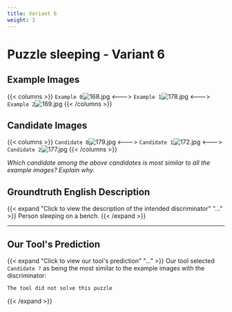 ```yaml
---
title: Variant 6
weight: 3
---
```


# Puzzle sleeping - Variant 6

## Example Images
{{< columns >}}
`Example 0`![168.jpg](/natscene-data/images/168.jpg)
<--->
`Example 1`![178.jpg](/natscene-data/images/178.jpg)
<--->
`Example 2`![169.jpg](/natscene-data/images/169.jpg)
{{< /columns >}}

## Candidate Images
{{< columns >}}
`Candidate 0`![179.jpg](/natscene-data/images/179.jpg)
<--->
`Candidate 1`![172.jpg](/natscene-data/images/172.jpg)
<--->
`Candidate 2`![177.jpg](/natscene-data/images/177.jpg)
{{< /columns >}}

*Which candidate among the above candidates is most similar to all the example images? Explain why.*

## Groundtruth English Description

{{< expand "Click to view the description of the intended discriminator" "..." >}}
Person sleeping on a bench.
{{< /expand >}}

---



## Our Tool's Prediction

{{< expand "Click to view our tool's prediction" "..." >}}
Our tool selected `Candidate ?` as being the most similar to the example images with the discriminator:
```plaintext
The tool did not solve this puzzle
```
{{< /expand >}}
